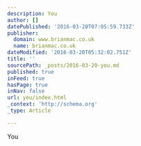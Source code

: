 ```yaml
---
description: You
author: []
datePublished: '2016-03-20T07:05:59.733Z'
publisher:
  domain: www.brianmac.co.uk
  name: brianmac.co.uk
dateModified: '2016-03-20T05:32:02.751Z'
title: ''
sourcePath: _posts/2016-03-20-you.md
published: true
inFeed: true
hasPage: true
inNav: false
url: you/index.html
_context: 'http://schema.org'
_type: Article

---
```

You